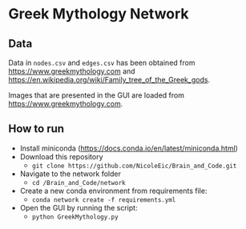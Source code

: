 # Greek Mythology Network

## Data
Data in `nodes.csv` and `edges.csv` has been obtained from https://www.greekmythology.com and https://en.wikipedia.org/wiki/Family_tree_of_the_Greek_gods.

Images that are presented in the GUI are loaded from https://www.greekmythology.com.

## How to run
* Install miniconda (https://docs.conda.io/en/latest/miniconda.html)
* Download this repository
    - `git clone https://github.com/NicoleEic/Brain_and_Code.git`
* Navigate to the network folder
    - `cd /Brain_and_Code/network`
* Create a new conda environment from requirements file:
    - `conda network create -f requirements.yml`
* Open the GUI by running the script:
    - `python GreekMythology.py`


